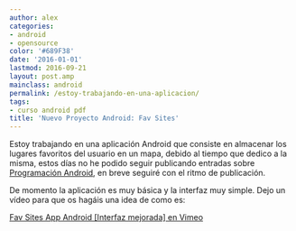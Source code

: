 ```yaml
---
author: alex
categories:
- android
- opensource
color: '#689F38'
date: '2016-01-01'
lastmod: 2016-09-21
layout: post.amp
mainclass: android
permalink: /estoy-trabajando-en-una-aplicacion/
tags:
- curso android pdf
title: 'Nuevo Proyecto Android: Fav Sites'
---
```


Estoy trabajando en una aplicación Android que consiste en almacenar los lugares favoritos del usuario en un mapa, debido al tiempo que dedico a la misma, estos días no he podido seguir publicando entradas sobre [Programación Android][1], en breve seguiré con el ritmo de publicación.

<!--more--><!--ad-->

De momento la aplicación es muy básica y la interfaz muy simple. Dejo un vídeo para que os hagáis una idea de como es:


[Fav Sites App Android [Interfaz mejorada] en Vimeo](https://vimeo.com/28887963 "Fav Sites App Android [Interfaz mejorada]")


 [1]: https://elbauldelprogramador.com/guia-de-desarrollo-android